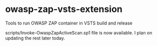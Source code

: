 # owasp-zap-vsts-extension
Tools to run OWASP ZAP container in VSTS build and release

scripts/Invoke-OwaspZapActiveScan.sp1 file is now available.  I plan on updating the rest later today.
